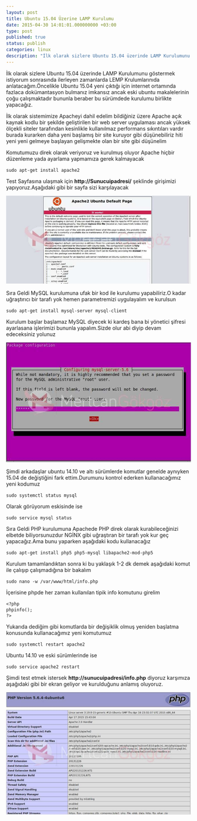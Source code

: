 ```yaml
---
layout: post
title: Ubuntu 15.04 Üzerine LAMP Kurulumu
date: 2015-04-30 14:01:01.000000000 +03:00
type: post
published: true
status: publish
categories: linux
description: "İlk olarak sizlere Ubuntu 15.04 üzerinde LAMP Kurulumunu göstermek istiyorum sonrasında ilerleyen zamanlarda LEMP Krulumlarınıda anlatacağım"
---
```

İlk olarak sizlere Ubuntu 15.04 üzerinde LAMP Kurulumunu göstermek istiyorum sonrasında ilerleyen zamanlarda LEMP Krulumlarınıda anlatacağım.Öncelikle Ubuntu 15.04 yeni çıktığı için internet ortamında fazlaca dokümantasyon bulmanız imkansız ancak eski ubuntu makalelerinin çoğu çalışmaktadır bununla beraber bu sürümdede kurulumu birlikte yapacağız.

İlk olarak sistemimize Apacheyi dahil edelim bildiğiniz üzere Apache açık kaynak kodlu bir şekilde geliştirilen bir web server uygulaması ancak yüksek ölçekli siteler tarafından kesinlikle kullanılmaz performans sıkıntıları vardır burada kurarken daha yeni başlamış bir site kuruyor gibi düşünebiliriz hiti yeni yeni gelmeye başlayan gelişmekte olan bir site gibi düşünelim

Komutumuzu direk olarak veriyoruz ve kurulmuş oluyor Apache hiçbir düzenleme yada ayarlama yapmamıza gerek kalmayacak

    sudo apt-get install apache2

Test Sayfasına ulaşmak için **http://Sunucuipadresi/** şeklinde girişimizi yapıyoruz.Aşağıdaki gibi bir sayfa sizi karşılayacak

![ubuntu15.04lampkurulumu](/assets/ubuntu15.04lampkurulumu-e1430338943543.jpg)

Sıra Geldi MySQL kurulumuna ufak bir kod ile kurulumu yapabiliriz.O kadar uğraştırıcı bir tarafı yok hemen parametremizi uygulayalım ve kurulsun

    sudo apt-get install mysql-server mysql-client

Kurulum başlar başlamaz MySQL diyecek ki kardeş bana bi yönetici şifresi ayarlasana işlerimizi bununla yapalım.Sizde olur abi diyip devam edeceksiniz yolunuz

![ubuntu15.04mysqlkurulumu](/assets/ubuntu15.04mysqlkurulumu-e1430339202480_xvr5cf.jpg)

Şimdi arkadaşlar ubuntu 14.10 ve altı sürümlerde komutlar genelde aynıyken 15.04 de değiştiğini fark ettim.Durumunu kontrol ederken kullanacağımız yeni kodumuz

    sudo systemctl status mysql

Olarak görüyorum eskisinde ise

    sudo service mysql status

Sıra Geldi PHP kurulumuna Apachede PHP direk olarak kurabileceğinizi elbetde biliyorsunuzdur NGİNX gibi uğraştıran bir tarafı yok kur geç yapacağız.Ama bunu yaparken aşağıdaki kodu kullanacağız

    sudo apt-get install php5 php5-mysql libapache2-mod-php5

Kurulum tamamlandıktan sonra ki bu yaklaşık 1-2 dk demek aşağıdaki komut ile çalışıp çalışmadığına bir bakalım

    sudo nano -w /var/www/html/info.php

İçerisine phpde her zaman kullanılan tipik info komutunu girelim

    <?php
    phpinfo();
    ?>

Yukarıda dediğim gibi komutlarda bir değişiklik olmuş yeniden başlatma konusunda kullanacağımız yeni komutumuz

    sudo systemctl restart apache2

Ubuntu 14.10 ve eski sürümlerinde ise

    sudo service apache2 restart

Şimdi test etmek istersek **http://sunucuipadresi/info.php** diyoruz karşımıza aşağıdaki gibi bir ekran geliyor ve kurulduğunu anlamış oluyoruz.

![ubuntu15.04phpkurulumu](/assets/ubuntu15.04phpkurulumu-e1430339593560.jpg)
